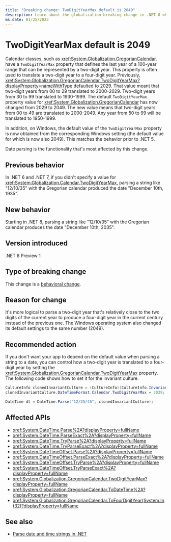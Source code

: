 ```yaml
---
title: "Breaking change: TwoDigitYearMax default is 2049"
description: Learn about the globalization breaking change in .NET 8 where the default value of the GregorianCalendar.TwoDigitYearMax property has changed from 2029 to 2049.
ms.date: 01/25/2023
---
```

# TwoDigitYearMax default is 2049

Calendar classes, such as <xref:System.Globalization.GregorianCalendar>, have a `TwoDigitYearMax` property that defines the last year of a 100-year range that can be represented by a two-digit year. This property is often used to translate a two-digit year to a four-digit year. Previously, <xref:System.Globalization.GregorianCalendar.TwoDigitYearMax?displayProperty=nameWithType> defaulted to 2029. That value meant that two-digit years from 00 to 29 translated to 2000-2029. Two-digit years from 30 to 99 translated to 1930-1999. The default `TwoDigitYearMax` property value for <xref:System.Globalization.GregorianCalendar> has now changed from 2029 to 2049. The new value means that two-digit years from 00 to 49 are translated to 2000-2049. Any year from 50 to 99 will be translated to 1950-1999.

In addition, on Windows, the default value of the `TwoDigitYearMax` property is now obtained from the corresponding Windows setting (the default value for which is now also 2049). This matches the behavior prior to .NET 5.

Date parsing is the functionality that's most affected by this change.

## Previous behavior

In .NET 6 and .NET 7, if you didn't specify a value for <xref:System.Globalization.Calendar.TwoDigitYearMax>, parsing a string like "12/10/35" with the Gregorian calendar produced the date "December 10th, 1935".

## New behavior

Starting in .NET 8, parsing a string like "12/10/35" with the Gregorian calendar produces the date "December 10th, 2035".

## Version introduced

.NET 8 Preview 1

## Type of breaking change

This change is a [behavioral change](../../categories.md#behavioral-change).

## Reason for change

It's more logical to parse a two-digit year that's relatively close to the two digits of the current year to produce a four-digit year in the current century instead of the previous one. The Windows operating system also changed its default settings to the same number (2049).

## Recommended action

If you don't want your app to depend on the default value when parsing a string to a date, you can control how a two-digit year is translated to a four-digit year by setting the <xref:System.Globalization.GregorianCalendar.TwoDigitYearMax> property. The following code shows how to set it for the invariant culture.

```csharp
CultureInfo clonedInvariantCulture = (CultureInfo)(CultureInfo.InvariantCulture.Clone());
clonedInvariantCulture.DateTimeFormat.Calendar.TwoDigitYearMax = 2039; // Use any desired cutoff value.

DateTime dt = DateTime.Parse("12/25/45", clonedInvariantCulture);
```

## Affected APIs

- <xref:System.DateTime.Parse%2A?displayProperty=fullName>
- <xref:System.DateTime.ParseExact%2A?displayProperty=fullName>
- <xref:System.DateTime.TryParse%2A?displayProperty=fullName>
- <xref:System.DateTime.TryParseExact%2A?displayProperty=fullName>
- <xref:System.DateTimeOffset.Parse%2A?displayProperty=fullName>
- <xref:System.DateTimeOffset.ParseExact%2A?displayProperty=fullName>
- <xref:System.DateTimeOffset.TryParse%2A?displayProperty=fullName>
- <xref:System.DateTimeOffset.TryParseExact%2A?displayProperty=fullName>
- <xref:System.Globalization.GregorianCalendar.TwoDigitYearMax?displayProperty=fullName>
- <xref:System.Globalization.GregorianCalendar.ToDateTime%2A?displayProperty=fullName>
- <xref:System.Globalization.GregorianCalendar.ToFourDigitYear(System.Int32)?displayProperty=fullName>

## See also

- [Parse date and time strings in .NET](../../../../standard/base-types/parsing-datetime.md)
